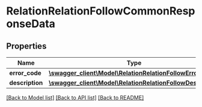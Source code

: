 # RelationRelationFollowCommonResponseData

## Properties
Name | Type | Description | Notes
------------ | ------------- | ------------- | -------------
**error_code** | [**\swagger_client\Model\RelationRelationFollowErrorCode**](RelationRelationFollowErrorCode.md) |  | 
**description** | [**\swagger_client\Model\RelationRelationFollowDescription**](RelationRelationFollowDescription.md) |  | 

[[Back to Model list]](../README.md#documentation-for-models) [[Back to API list]](../README.md#documentation-for-api-endpoints) [[Back to README]](../README.md)

